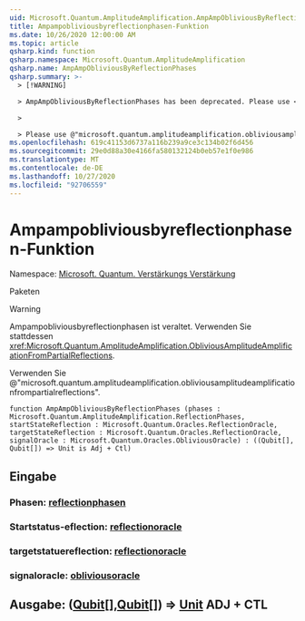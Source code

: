 ```yaml
---
uid: Microsoft.Quantum.AmplitudeAmplification.AmpAmpObliviousByReflectionPhases
title: Ampampobliviousbyreflectionphasen-Funktion
ms.date: 10/26/2020 12:00:00 AM
ms.topic: article
qsharp.kind: function
qsharp.namespace: Microsoft.Quantum.AmplitudeAmplification
qsharp.name: AmpAmpObliviousByReflectionPhases
qsharp.summary: >-
  > [!WARNING]

  > AmpAmpObliviousByReflectionPhases has been deprecated. Please use <xref:Microsoft.Quantum.AmplitudeAmplification.ObliviousAmplitudeAmplificationFromPartialReflections> instead.

  >

  > Please use @"microsoft.quantum.amplitudeamplification.obliviousamplitudeamplificationfrompartialreflections".
ms.openlocfilehash: 619c41153d6737a116b239a9ce3c134b02f6d456
ms.sourcegitcommit: 29e0d88a30e4166fa580132124b0eb57e1f0e986
ms.translationtype: MT
ms.contentlocale: de-DE
ms.lasthandoff: 10/27/2020
ms.locfileid: "92706559"
---
```

# <a name="ampampobliviousbyreflectionphases-function"></a>Ampampobliviousbyreflectionphasen-Funktion

Namespace: [Microsoft. Quantum. Verstärkungs Verstärkung](xref:Microsoft.Quantum.AmplitudeAmplification)

Paketen [](https://nuget.org/packages/)


> [!WARNING]
> Ampampobliviousbyreflectionphasen ist veraltet. Verwenden Sie stattdessen <xref:Microsoft.Quantum.AmplitudeAmplification.ObliviousAmplitudeAmplificationFromPartialReflections>.
>
> Verwenden Sie @"microsoft.quantum.amplitudeamplification.obliviousamplitudeamplificationfrompartialreflections".



```qsharp
function AmpAmpObliviousByReflectionPhases (phases : Microsoft.Quantum.AmplitudeAmplification.ReflectionPhases, startStateReflection : Microsoft.Quantum.Oracles.ReflectionOracle, targetStateReflection : Microsoft.Quantum.Oracles.ReflectionOracle, signalOracle : Microsoft.Quantum.Oracles.ObliviousOracle) : ((Qubit[], Qubit[]) => Unit is Adj + Ctl)
```


## <a name="input"></a>Eingabe

### <a name="phases--reflectionphases"></a>Phasen: [reflectionphasen](xref:Microsoft.Quantum.AmplitudeAmplification.ReflectionPhases)




### <a name="startstatereflection--reflectionoracle"></a>Startstatus-eflection: [reflectionoracle](xref:Microsoft.Quantum.Oracles.ReflectionOracle)




### <a name="targetstatereflection--reflectionoracle"></a>targetstatuereflection: [reflectionoracle](xref:Microsoft.Quantum.Oracles.ReflectionOracle)




### <a name="signaloracle--obliviousoracle"></a>signaloracle: [obliviousoracle](xref:Microsoft.Quantum.Oracles.ObliviousOracle)





## <a name="output--qubitqubit--unit-adj--ctl"></a>Ausgabe: ([Qubit](xref:microsoft.quantum.lang-ref.qubit)[],[Qubit](xref:microsoft.quantum.lang-ref.qubit)[]) => [Unit](xref:microsoft.quantum.lang-ref.unit) ADJ + CTL

